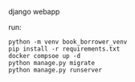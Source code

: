 django webapp

run:

    python -m venv book_borrower_venv
    pip install -r requirements.txt
    docker compsoe up -d
    python manage.py migrate
    python manage.py runserver
    
